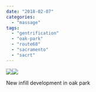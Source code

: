 ```yaml
---
date: "2018-02-07"
categories: 
  - "massage"
tags: 
  - "gentrification"
  - "oak-park"
  - "route68"
  - "sacramento"
  - "sacrt"
---
```


![](images/tumblr_inline_p3skowjaJM1qfdmqm_500.jpg)![](images/tumblr_inline_p3skowLVDS1qfdmqm_500.jpg)

New infill development in oak park

